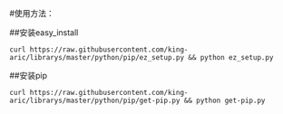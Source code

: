 #使用方法：

##安装easy_install
```shell
curl https://raw.githubusercontent.com/king-aric/librarys/master/python/pip/ez_setup.py && python ez_setup.py 
```

##安装pip
```shell
curl https://raw.githubusercontent.com/king-aric/librarys/master/python/pip/get-pip.py && python get-pip.py 
```
